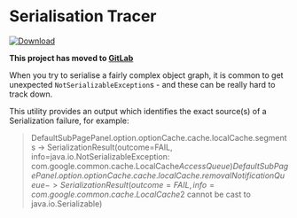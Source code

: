 # Serialisation Tracer

[ ![Download](https://api.bintray.com/packages/dsowerby/maven/serialization-tracer/images/download.svg) ](https://bintray.com/dsowerby/maven/serialization-tracer/_latestVersion)

**This project has moved to [GitLab](https://gitlab.com/dsowerby/serialization-tracer/blob/develop/README.md)**


When you try to serialise a fairly complex object graph, it is common to get unexpected `NotSerializableException`s - and these can be really hard to track down.

This utility provides an output which identifies the exact source(s) of a Serialization failure, for example:

> DefaultSubPagePanel.option.optionCache.cache.localCache.segments -> SerializationResult(outcome=FAIL, info=java.io.NotSerializableException: com.google.common.cache.LocalCache$AccessQueue)
  DefaultSubPagePanel.option.optionCache.cache.localCache.removalNotificationQueue -> SerializationResult(outcome=FAIL, info=com.google.common.cache.LocalCache$2 cannot be cast to java.io.Serializable)

